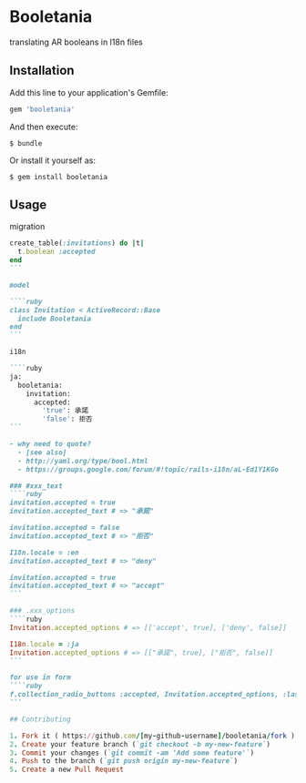 # Booletania

translating AR booleans in I18n files

## Installation

Add this line to your application's Gemfile:

```ruby
gem 'booletania'
```

And then execute:

    $ bundle

Or install it yourself as:

    $ gem install booletania

## Usage

migration

````ruby
create_table(:invitations) do |t|
  t.boolean :accepted
end
```

model

````ruby
class Invitation < ActiveRecord::Base
  include Booletania
end
```

i18n

````ruby
ja:
  booletania:
    invitation:
      accepted:
        'true': 承諾
        'false': 拒否
```

- why need to quote?
  - [see also]
  - http://yaml.org/type/bool.html
  - https://groups.google.com/forum/#!topic/rails-i18n/aL-Ed1Y1KGo

### #xxx_text
````ruby
invitation.accepted = true
invitation.accepted_text # => "承諾"

invitation.accepted = false
invitation.accepted_text # => "拒否"

I18n.locale = :en
invitation.accepted_text # => "deny"

invitation.accepted = true
invitation.accepted_text # => "accept"
```

### .xxx_options
````ruby
Invitation.accepted_options # => [['accept', true], ['deny', false]]

I18n.locale = :ja
Invitation.accepted_options # => [["承諾", true], ["拒否", false]]
```

for use in form
````ruby
f.collection_radio_buttons :accepted, Invitation.accepted_options, :last, :first
```

## Contributing

1. Fork it ( https://github.com/[my-github-username]/booletania/fork )
2. Create your feature branch (`git checkout -b my-new-feature`)
3. Commit your changes (`git commit -am 'Add some feature'`)
4. Push to the branch (`git push origin my-new-feature`)
5. Create a new Pull Request

